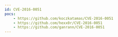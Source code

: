 ```yaml
---
id: CVE-2016-0051
pocs:
    - https://github.com/koczkatamas/CVE-2016-0051
    - https://github.com/hexx0r/CVE-2016-0051
    - https://github.com/ganrann/CVE-2016-0051
---
```

